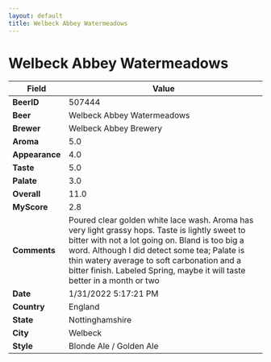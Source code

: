 ```yaml
---
layout: default
title: Welbeck Abbey Watermeadows
---
```


# Welbeck Abbey Watermeadows

| Field         | Value     |
|---------------|-----------|
| **BeerID** | 507444 |
| **Beer** | Welbeck Abbey Watermeadows |
| **Brewer** | Welbeck Abbey Brewery |
| **Aroma** | 5.0 |
| **Appearance** | 4.0 |
| **Taste** | 5.0 |
| **Palate** | 3.0 |
| **Overall** | 11.0 |
| **MyScore** | 2.8 |
| **Comments** | Poured clear golden white lace wash. Aroma has very light grassy hops. Taste is lightly sweet to bitter with not a lot going on. Bland is too big a word. Although I did detect some tea; Palate is thin watery average to soft carbonation and a bitter finish. Labeled Spring, maybe it will taste better in a month or two  |
| **Date** | 1/31/2022 5:17:21 PM |
| **Country** | England |
| **State** | Nottinghamshire |
| **City** | Welbeck |
| **Style** | Blonde Ale / Golden Ale |
